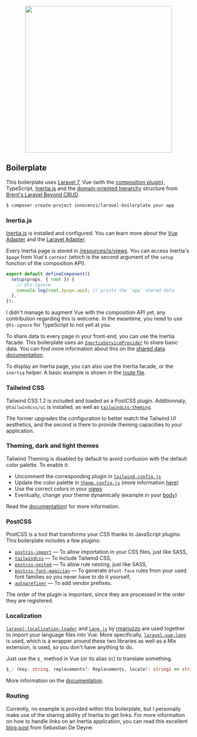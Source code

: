 <p align="center"><img src="https://res.cloudinary.com/dtfbvvkyp/image/upload/v1566331377/laravel-logolockup-cmyk-red.svg" width="400"></p>

## Boilerplate

This boilerplate uses [Laravel 7](https://laravel-news.com/laravel7), Vue (with the [composition plugin](https://github.com/vuejs/composition-api)), TypeScript, [Inertia.js](https://inertiajs.com/) and the [domain-oriented hierarchy](https://stitcher.io/blog/laravel-beyond-crud-01-domain-oriented-laravel) structure from [Brent's Laravel Beyond CRUD](https://stitcher.io/blog/laravel-beyond-crud).

```bash
$ composer create-project innocenzi/laravel-boilerplate your-app
```

### Inertia.js

[Inertia.js](https://inertiajs.com/) is installed and configured. You can learn more about the [Vue Adapter](https://github.com/inertiajs/inertia-vue) and the [Laravel Adapter](https://github.com/inertiajs/inertia-laravel).

Every Inertia page is stored in [/resources/js/views](/resources/js/views). You can access Inertia's `$page` from Vue's `context` (which is the second argument of the `setup` function of the composition API).

```js
export default defineComponent({
  setup(props, { root }) {
    // @ts-ignore
    console.log(root.$page.app); // prints the `app` shared data
  },
});
```

I didn't manage to augment Vue with the composition API yet, any contribution regarding this is welcome. In the meantime, you need to use `@ts-ignore` for TypeScript to not yell at you.

To share data to every page in your front-end, you can use the Inertia facade. This boilerplate uses an [`InertiaServiceProvider`](/src/App/Providers/InertiaServiceProvider.php) to share basic data. You can find more information about this on the [shared data documentation](https://inertiajs.com/shared-data).

To display an Inertia page, you can also use the Inertia facade, or the `inertia` helper. A basic example is shown in the [route file](/routes/web.php).

### Tailwind CSS

Tailwind CSS 1.2 is included and loaded as a PostCSS plugin.
Additionnaly, `@tailwindcss/ui` is installed, as well as [`tailwindcss-theming`](https://github.com/innocenzi/tailwindcss-theming).

The former upgrades the configuration to better match the Tailwind UI aesthetics, and the second is there to provide theming capacities to your application.

### Theming, dark and light themes

Tailwind Theming is disabled by default to avoid confusion with the default color palette. To enable it:

- Uncomment the corresponding plugin in [`tailwind.config.js`](/tailwind.config.js)
- Update the color palette in [`theme.config.js`](/theme.config.js) (more information [here](https://github.com/innocenzi/tailwindcss-theming))
- Use the correct colors in your [views](/resources/js/views/Index.vue)
- Eventually, change your theme dynamically (example in your [body](/resources/views/app.blade.php))

Read the [documentation](https://github.com/innocenzi/tailwindcss-theming)) for more information.

### PostCSS

PostCSS is a tool that transforms your CSS thanks to JavaScript plugins. This boilerplate includes a few plugins:

- [`postcss-import`](https://github.com/postcss/postcss-import) — To allow importation in your CSS files, just like SASS,
- [`tailwindcss`](https://github.com/tailwindcss/tailwindcss) — To include Tailwind CSS,
- [`postcss-nested`](https://github.com/postcss/postcss-nested) — To allow rule nesting, just like SASS,
- [`postcss-font-magician`](https://github.com/jonathantneal/postcss-font-magician) — To generate `@font-face` rules from your used font families so you never have to do it yourself,
- [`autoprefixer`](https://github.com/postcss/autoprefixer) — To add vendor prefixes.

The order of the plugin is important, since they are processed in the order they are registered.

### Localization

[`laravel-localization-loader`](https://github.com/rmariuzzo/laravel-localization-loader) and [`Lang.js`](https://github.com/rmariuzzo/Lang.js) by [rmariuzzo](https://github.com/rmariuzzo) are used together to import your language files into Vue. More specifically, [`laravel-vue-lang`](https://github.com/innocenzi/laravel-vue-lang) is used, which is a wrapper around these two libraries as well as a Mix extension, is used, so you don't have anything to do.

Just use the `$_` method in Vue (or its alias `$t`) to translate something.

```ts
$_: (key: string, replacements?: Replacements, locale?: string) => string;
```

More information on the [documentation](https://github.com/innocenzi/laravel-vue-lang).

### Routing

Currently, no example is provided within this boilerplate, but I personally make use of the sharing ability of Inertia to get links. For more information on how to handle links on an Inertia application, you can read this excellent [blog post](https://sebastiandedeyne.com/handling-routes-in-a-laravel-inertia-application/) from Sebastian De Deyne.
